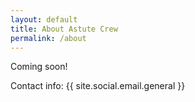 ```yaml
---
layout: default
title: About Astute Crew
permalink: /about
---
```


Coming soon!

Contact info: {{ site.social.email.general }}